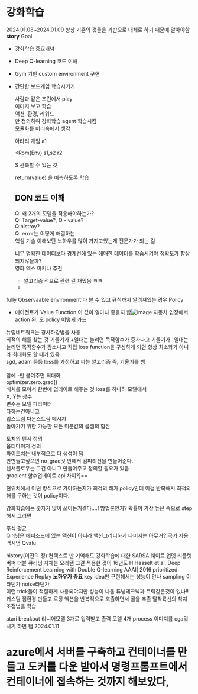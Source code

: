 # 강화학습
2024.01.08~2024.01.09
항상 기존의 것들을 기반으로 대체로 하기 때문에 알아야함
**story**
Goal
- 강화학습 중요개념
- Deep Q-learning 코드 이해
- Gym 기반 custom environment 구현
- 간단한 보드게임 학습시키기

  사람과 같은 조건에서 play<br/>
  이미지 보고 학습<br/>
  액션, 환경, 리워드<br/>
  만 정의하여 강화학습 agent 학습시킴<br/>
  모듈화를 머리속에서 생각<br/>

  아타리 게임
  <Agent> a1
  
  <Rom(Env) s1,s2
  r2
  
  S 관측할 수 있는 것

  return(value) 을 예측하도록 학습

  ## DQN 코드 이해
  Q: 왜 2개의 모델을 적용해야하는가?<br/>
  Q: Target-value?, Q - value?<br/>
  Q:histroy?<br/>
  Q: error는 어떻게 해결하는<br/>
  핵심 기술 이해보단 노하우를 많이 가지고있는게 전문가가 되는 길<br/>

  너무 명확한 데이터보다 경계선에 있는 애매한 데이터를 학습시켜야 정확도가 향상되지않을까?<br/>
  영화 엑스 마키나 추천<br/>
  - 알고리즘 적으로 관련 깊 재밌음 ㅋㅋ
  - 
fully Observaable environment
다 볼 수 있고 규칙까지 알려져있는 경우
Policy
- 에이전트가
Value Function
이 값이 얼마나 좋을지
합![image](https://github.com/barabonda/SK-AI-FLY/assets/108683454/23393fd2-10a0-4c51-8690-abbe375ad2ba)
자동차 입장에서 action 왼, 오
policy 
어떻게 카드

뉴럴네트워크는 경사하강법을 사용  
최적의 해를 찾는 것
기울기가 +일대는 늘리면 목적함수가 증가나고
기울기가 -일대는 늘리면 목적함수가 감소나고
직접 loss function을 구성하게 되면 항상 최소화가 아니라 최대화도 할 때가 있음<br/>
sgd, adam 등등 loss를 가정하고 짜는 알고리즘 즉, 기울기를 뺌<br/>  
앞에 -만 붙여주면 최대화  <br/>
optimizer.zero.grad()<br/>
배치를 모아서 한번에 업데이트 해주는 것 loss를 하나하
모델에서<br/>
X, Y는 상수<br/>
변수는 모델 파라미터<br/>
다하는건아니고<br/>
업스트림 다운스트림 메시지<br/>
돌아가기 위한 가능한 모든 미분값의 곱셈의 합산<br/>

토치의 텐서 정의  <br/>
옵티마이저 정의  <br/>
파이토치는 내부적으로 다 생성이 됌<br/>
안만들고싶으면 no_grad것 안에서 컴피티션을 만들어준다.<br/>
텐서플로우는 그건 아니고 만들어주고 정의할 필요가 있음<br/>
gradient 함수업데이트 api 차이?]==<br/>

현위치에서 어떤 방식으로 가야하는지가  회적의 해가 policy인데 
이걸 반복해서 최적의 해를 구하는 것이 policy이다.


강화학습에는 숫자가 많이 쓰이는거같다....!
방법론인가?
확률이 가장 높은 족으로 step해서 그러면 

주식 평균                                                                                                                                                                                     
Q러닝은 에피소드에 있는 액션이 아니라 액션그리디하게
나머지는 아무거입극가 사용 맥시멈 Qvalu

history(이전의 정) 컨텍스트 만 기억해도 강화학습에 대한
SARSA
웨이트 업뎃
리플렛버퍼
더블 큐러닝 자체는 오래됌
그걸 적용한 것이 16년도
H.Hasselt et al, Deep Reinforcement Learning with Double Q-learning AAAI| 2016
prioritized Experience Replay
**노하우가 중요**
key idea만 구현해서는 성능이 안나
sampling 이라던가 noise라던가  
이런 trick들이 적절하게 사용되야지만 성능이 나옴 튜닝테크닉과 트릭같은것이 없나!!  
커스텀 짐환경 만들고 로딩 액션을 반복적으로 호출하면서 골을 추출
달착륙선의 착지 조정법을 학습                    
                                       
atari  breakout
리니어모델 3개로 입력받고 출력 모델 4개
process
이미지를 cga뭐시기 하면 됌
2024.01.11
# azure에서 서버를 구축하고 컨테이너를 만들고 도커를 다운 받아서 명령프롬프트에서컨테이너에 접속하는 것까지 해보았다,
